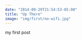 ```yaml
---
date: "2014-09-29T21:54:53-05:00"
title: "Up There"
image: "img/first/no-wifi.jpg"
---
```


my first post
